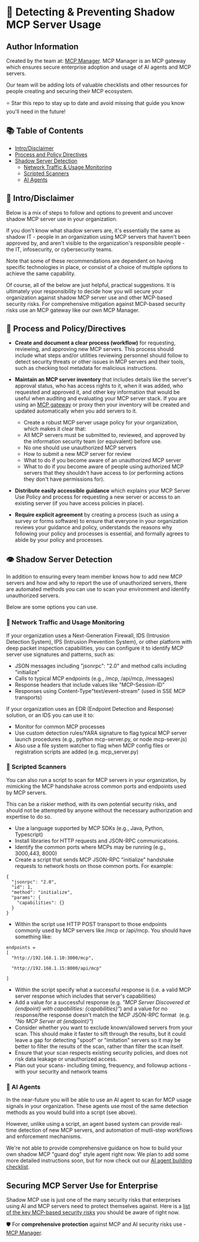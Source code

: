 # 👥 Detecting & Preventing Shadow MCP Server Usage

## Author Information

Created by the team at: [MCP Manager](https://mcpmanager.ai/). MCP Manager is an MCP gateway which ensures secure enterprise adoption and usage of AI agents and MCP servers.

Our team will be adding lots of valuable checklists and other resources for people creating and securing their MCP ecosystem.

⭐ Star this repo to stay up to date and avoid missing that guide you know you'll need in the future!

## 📚 Table of Contents

- [Intro/Disclaimer](#-introdisclaimer)
- [Process and Policy Directives](#-process-and-policydirectives)
- [Shadow Server Detection]([url](#%EF%B8%8F-shadow-server-detection))
    - [Network Traffic & Usage Monitoring](#-network-traffic-and-usage-monitoring)
    - [Scripted Scanners](#-scripted-scanners)
    - [AI Agents]([url](#-ai-agents))


## 👋 Intro/Disclaimer

Below is a mix of steps to follow and options to prevent and uncover shadow MCP server use in your organization.

If you don't know what shadow servers are, it's essentially the same as shadow IT - people in an organization using MCP servers that haven't been approved by, and aren't visible to the organization's responsible people - the IT, infosecurity, or cybersecurity teams.

Note that some of these recommendations are dependent on having specific technologies in place, or consist of a choice of multiple options to achieve the same capability.

Of course, all of the below are just helpful, practical suggestions. It is ultimately your responsibility to decide how you will secure your organization against shadow MCP server use and other MCP-based security risks. For comprehensive mitigation against MCP-based security risks use an MCP gateway like our own MCP Manager.

## 👮 Process and Policy/Directives

-   **Create and document a clear process (workflow)** for requesting, reviewing, and approving new MCP servers. This process should include what steps and/or utilities reviewing personnel should follow to detect security threats or other issues in MCP servers and their tools, such as checking tool metadata for malicious instructions.
-  **Maintain an MCP server inventory** that includes details like the server's approval status, who has access rights to it, when it was added, who requested and approved it, and other key information that would be useful when auditing and evaluating your MCP server stack. If you are using an [MCP gateway](https://mcpmanager.ai/blog/mcp-gateway/) or proxy then your inventory will be created and updated automatically when you add servers to it.
    -   Create a robust MCP server usage policy for your organization, which makes it clear that:
    -   All MCP servers must be submitted to, reviewed, and approved by the information security team (or equivalent) before use.
    -   No one should use unauthorized MCP servers
    -   How to submit a new MCP server for review
    -   What to do if you become aware of an unauthorized MCP server
    -   What to do if you become aware of people using authorized MCP servers that they shouldn't have access to (or performing actions they don't have permissions for).

-  **Distribute easily accessible guidance** which explains your MCP Server Use Policy and process for requesting a new server or access to an existing server (if you have access policies in place).
-  **Require explicit agreement** by creating a process (such as using a survey or forms software) to ensure that everyone in your organization reviews your guidance and policy, understands the reasons why following your policy and processes is essential, and formally agrees to abide by your policy and processes.

## 👁️ Shadow Server Detection

In addition to ensuring every team member knows how to add new MCP servers and how and why to report the use of unauthorized servers, there are automated methods you can use to scan your environment and identify unauthorized servers.

Below are some options you can use.

### 🚦 Network Traffic and Usage Monitoring

If your organization uses a Next-Generation Firewall, IDS (Intrusion Detection System), IPS (Intrusion Prevention System), or other platform with deep packet inspection capabilities, you can configure it to identify MCP server use signatures and patterns, such as:

-   JSON messages including "jsonrpc": "2.0" and method calls including "initialize"
-   Calls to typical MCP endpoints (e.g., /mcp, /api/mcp, /messages)
-   Response headers that include values like "MCP-Session-ID" 
-   Responses using Content-Type"text/event-stream" (used in SSE MCP transports)

If your organization uses an EDR (Endpoint Detection and Response) solution, or an IDS you can use it to:

-   Monitor for common MCP processes
-   Use custom detection rules/YARA signature to flag typical MCP server launch procedures (e.g., python mcp-server.py, or node mcp-sever.js)
-   Also use a file system watcher to flag when MCP config files or registration scripts are added (e.g. mcp_server.py)

### 🔎 Scripted Scanners

You can also run a script to scan for MCP servers in your organization, by mimicking the MCP handshake across common ports and endpoints used by MCP servers.

This can be a riskier method, with its own potential security risks, and should not be attempted by anyone without the necessary authorization and expertise to do so.

-   Use a language supported by MCP SDKs (e.g., Java, Python, Typescript)
-   Install libraries for HTTP requests and JSON-RPC communications.
-   Identify the common ports where MCPs may be running (e.g., 3000,443, 8000)
-   Create a script that sends MCP JSON-RPC "initialize" handshake requests to network hosts on those common ports. For example:
```
{
  "jsonrpc": "2.0",
  "id": 1,
  "method": "initialize",
  "params": {
    "capabilities": {}
  }
}
```
-   Within the script use HTTP POST transport to those endpoints commonly used by MCP servers like /mcp or /api/mcp. You should have something like:
```
endpoints =
[
  "http://192.168.1.10:3000/mcp",

  "http://192.168.1.15:8000/api/mcp"

]
```
- Within the script specify what a successful response is (i.e. a valid MCP server response which includes that server's capabilities)
- Add a value for a successful response (e.g. _"MCP Server Discovered at {endpoint} with capabilities: {capabilities}"_) and a value for no response/the response doesn't match the MCP JSON-RPC format  (e.g. _"No MCP Server at {endpoint}"_)
- Consider whether you want to exclude known/allowed servers from your scan. This should make it faster to sift through the results, but it could leave a gap for detecting "spoof" or "imitation" servers so it may be better to filter the results of the scan, rather than filter the scan itself.
- Ensure that your scan respects existing security policies, and does not risk data leakage or unauthorized access.
- Plan out your scans- including timing, frequency, and followup actions - with your security and network teams

### 🤖 AI Agents

In the near-future you will be able to use an AI agent to scan for MCP usage signals in your organization. These agents use most of the same detection methods as you would build into a script (see above).

However, unlike using a script, an agent based system can provide real-time detection of new MCP servers, and automation of mutli-step workflows and enforcement mechanisms.

We're not able to provide comprehensive guidance on how to build your own shadow MCP "guard dog" style agent right now. We plan to add some more detailed instructions soon, but for now check out our [AI agent building checklist](https://github.com/MCP-Manager/MCP-Checklists/blob/main/ai-agent-building.md).

## Securing MCP Server Use for Enterprise

Shadow MCP use is just one of the many security risks that enterprises using AI and MCP servers need to protect themselves against. Here is a [list of the key MCP-based security risks](https://github.com/MCP-Manager/MCP-Checklists/blob/main/infrastructure/docs/mcp-security-threat-list.md) you should be aware of right now.

🛡️ For **comprehensive protection** against MCP and AI security risks use - [MCP Manager](https://mcpmanager.ai/).
